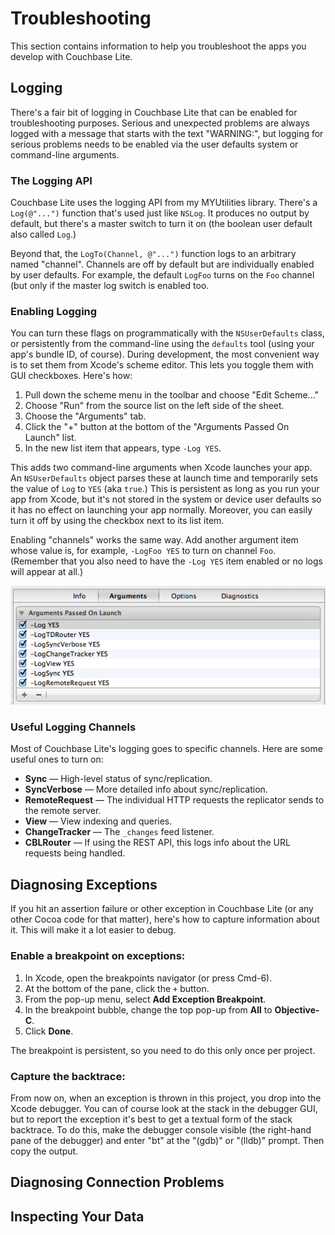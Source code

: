 # Troubleshooting
This section contains information to help you troubleshoot the apps you develop with Couchbase Lite.

## Logging

There's a fair bit of logging in Couchbase Lite that can be enabled for troubleshooting purposes. Serious and unexpected problems are always logged with a message that starts with the text "WARNING:", but logging for serious problems needs to be enabled via the user defaults system or command-line arguments.

### The Logging API ##

Couchbase Lite uses the logging API from my MYUtilities library. There's a `Log(@"...")` function that's used just like `NSLog`. It produces no output by default, but there's a master switch to turn it on (the boolean user default also called `Log`.) 

Beyond that, the `LogTo(Channel, @"...")` function logs to an arbitrary named "channel". Channels are off by default but are individually enabled by user defaults. For example, the default `LogFoo` turns on the `Foo` channel (but only if the master log switch is enabled too.

### Enabling Logging ##

You can turn these flags on programmatically with the `NSUserDefaults` class, or persistently from the command-line using the `defaults` tool (using your app's bundle ID, of course). During development, the most convenient way is to set them from Xcode's scheme editor. This lets you toggle them with GUI checkboxes. Here's how:

1. Pull down the scheme menu in the toolbar and choose "Edit Scheme..."
2. Choose "Run" from the source list on the left side of the sheet.
3. Choose the "Arguments" tab.
4. Click the "+" button at the bottom of the "Arguments Passed On Launch" list.
5. In the new list item that appears, type `-Log YES`.

This adds two command-line arguments when Xcode launches your app. An `NSUserDefaults` object parses these at launch time and temporarily sets the value of `Log` to `YES` (aka `true`.) This is persistent as long as you run your app from Xcode, but it's not stored in the system or device user defaults so it has no effect on launching your app normally. Moreover, you can easily turn it off by using the checkbox next to its list item.

Enabling "channels" works the same way. Add another argument item whose value is, for example, `-LogFoo YES` to turn on channel `Foo`. (Remember that you also need to have the `-Log YES` item enabled or no logs will appear at all.)

<img src="images/logging.png">

### Useful Logging Channels ##

Most of Couchbase Lite's logging goes to specific channels. Here are some useful ones to turn on:

 * **Sync** &mdash; High-level status of sync/replication.
 * **SyncVerbose** &mdash; More detailed info about sync/replication.
 * **RemoteRequest** &mdash; The individual HTTP requests the replicator sends to the remote server.
 * **View** &mdash; View indexing and queries.
 * **ChangeTracker** &mdash; The `_changes` feed listener.
 * **CBLRouter** &mdash; If using the REST API, this logs info about the URL requests being handled.
 
## Diagnosing Exceptions

If you hit an assertion failure or other exception in Couchbase Lite (or any other Cocoa code for that matter), here's how to capture information about it. This will make it a lot easier to debug.
 

### Enable a breakpoint on exceptions:

  1. In Xcode, open the breakpoints navigator (or press Cmd-6).
  2. At the bottom of the pane, click the `+` button.
  3. From the pop-up menu, select **Add Exception Breakpoint**.  
  4. In the breakpoint bubble, change the top pop-up from **All** to **Objective-C**.
  5. Click **Done**.

The breakpoint is persistent, so you need to do this only once per project.

### Capture the backtrace:

From now on, when an exception is thrown in this project, you drop into the Xcode debugger. You can of course look at the stack in the debugger GUI, but to report the exception it's best to get a textual form of the stack backtrace. To do this, make the debugger console visible (the right-hand pane of the debugger) and enter "bt" at the "(gdb)" or "(lldb)" prompt. Then copy the output.

## Diagnosing Connection Problems

## Inspecting Your Data